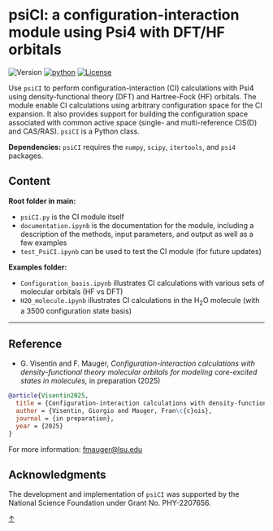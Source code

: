 # psiCI: a configuration-interaction module using Psi4 with DFT/HF orbitals

![Version](https://img.shields.io/badge/version-v00.01.004-blue)
[![python](https://img.shields.io/badge/Python-3.12-3776AB.svg?style=flat&logo=python&logoColor=white)](https://www.python.org)
[![License](https://img.shields.io/badge/license-BSD-lightgray)](https://github.com/fmauger1/psiCI/blob/main/LICENSE)

Use `psiCI` to perform configuration-interaction (CI) calculations with Psi4 using density-functional theory (DFT) and Hartree-Fock (HF) orbitals. The module enable CI calculations using arbitrary configuration space for the CI expansion. It also provides support for building the configuration space associated with common active space (single- and multi-reference CIS(D) and CAS/RAS). `psiCI` is a Python class.

**Dependencies:** `psiCI` requires the `numpy`, `scipy`, `itertools`, and `psi4` packages.


## Content
**Root folder in main:**
* `psiCI.py` is the CI module itself
* `documentation.ipynb` is the documentation for the module, including a description of the methods, input parameters, and output as well as a few examples
* `test_PsiCI.ipynb` can be used to test the CI module (for future updates)

**Examples folder:**
* `Configuration_basis.ipynb` illustrates CI calculations with various sets of molecular orbitals (HF vs DFT)
* `H2O_molecule.ipynb` illustrates CI calculations in the H<sub>2</sub>O molecule (with a 3500 configuration state basis)

___
## Reference
- G. Visentin and F. Mauger, *Configuration-interaction calculations with density-functional theory molecular orbitals for modeling core-excited states in molecules,* in preparation (2025)
```bibtex
@article{Visentin2025,
  title = {Configuration-interaction calculations with density-functional theory molecular orbitals for modeling core-excited states in molecules},
  author = {Visentin, Giorgio and Mauger, Fran\c{c}ois},
  journal = {in preparation},
  year = {2025}
}
```
For more information: <fmauger@lsu.edu>


## Acknowledgments
The development and implementation of `psiCI` was supported by the National Science Foundation under Grant No. PHY-2207656.

[&uarr;](#table-of-contents)
